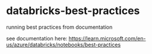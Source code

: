 # databricks-best-practices
running best practices from documentation

see documentation here: https://learn.microsoft.com/en-us/azure/databricks/notebooks/best-practices
